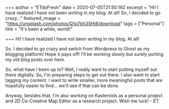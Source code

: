 +++
author = "ETdoFresh"
date = 2020-07-05T21:50:16Z
excerpt = "Hi! I have realized I have not been writing in my blog. At all! So, I decided to go crazy..."
featured_image = "https://unsplash.com/photos/Q1p7bh3SHj8/download"
tags = ["Personal"]
title = "It's been a while, world!"

+++
Hi! I have realized I have not been writing in my blog. At all!

So, I decided to go crazy and switch from Wordpress to Ghost as my blogging platform! Hope it pays off! I'll be working slowly but surely porting my old blog posts over here.

So, what have I been up to? Well, I really want to start putting myself out there digitally. So, I'm preparing steps to get out there. I also want to start tagging my content. I want to write smaller, more meaningful posts that are hopefully easier to find... we'll see if that can be done.

Anyway, besides that, I'm also working on Kasteroids as a personal project and 2D Co-Creative Map Editor as a research project. Wish me luck! - ET